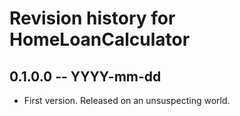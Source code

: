 # Revision history for HomeLoanCalculator

## 0.1.0.0 -- YYYY-mm-dd

* First version. Released on an unsuspecting world.
